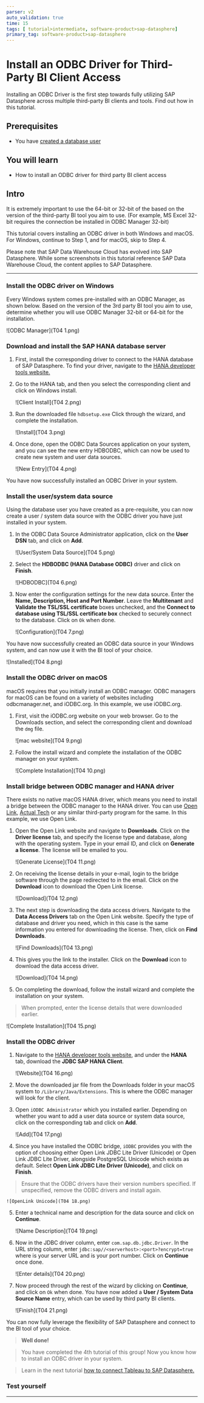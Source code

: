 ```yaml
---
parser: v2
auto_validation: true
time: 15
tags: [ tutorial>intermediate, software-product>sap-datasphere]
primary_tag: software-product>sap-datasphere
---
```


# Install an ODBC Driver for Third-Party BI Client Access
<!-- description --> Installing an ODBC Driver is the first step towards fully utilizing SAP Datasphere across multiple third-party BI clients and tools. Find out how in this tutorial.

## Prerequisites
 - You have [created a database user](data-warehouse-cloud-intro8-create-databaseuser)

## You will learn
  - How to install an ODBC driver for third party BI client access

## Intro
It is extremely important to use the 64-bit or 32-bit of the based on the version of the third-party BI tool you aim to use. (For example, MS Excel 32-bit requires the connection be installed in ODBC Manager 32-bit)

This tutorial covers installing an ODBC driver in both Windows and macOS. For Windows, continue to Step 1, and for macOS, skip to Step 4.

Please note that SAP Data Warehouse Cloud has evolved into SAP Datasphere. While some screenshots in this tutorial reference SAP Data Warehouse Cloud, the content applies to SAP Datasphere.


---

### Install the ODBC driver on Windows


Every Windows system comes pre-installed with an ODBC Manager, as shown below. Based on the version of the 3rd party BI tool you aim to use, determine whether you will use ODBC Manager 32-bit or 64-bit for the installation.

  ![ODBC Manager](T04 1.png)


### Download and install the SAP HANA database server


1.	First, install the corresponding driver to connect to the HANA database of SAP Datasphere. To find your driver, navigate to the [HANA developer tools website.](https://tools.eu1.hana.ondemand.com/#hanatools)

2.	Go to the HANA tab, and then you select the corresponding client and click on Windows install.

    ![Client Install](T04 2.png)

3.	Run the downloaded file `hdbsetup.exe` Click through the wizard, and complete the installation.

    ![Install](T04 3.png)

4.	Once done, open the ODBC Data Sources application on your system, and you can see the new entry HDBODBC, which can now be used to create new system and user data sources.

    ![New Entry](T04 4.png)

You have now successfully installed an ODBC Driver in your system.



### Install the user/system data source


Using the database user you have created as a pre-requisite, you can now create a user / system data source with the ODBC driver you have just installed in your system.

1.	In the ODBC Data Source Administrator application, click on the **User DSN** tab, and click on **Add**.

    ![User/System Data Source](T04 5.png)

2.	Select the **HDBODBC (HANA Database ODBC)** driver and click on **Finish**.

    ![HDBODBC](T04 6.png)

3.	Now enter the configuration settings for the new data source. Enter the **Name, Description, Host and Port Number**. Leave the **Multitenant** and **Validate the TSL/SSL certificate** boxes unchecked, and the **Connect to database using TSL/SSL certificate box** checked to securely connect to the database. Click on `Ok` when done.

    ![Configuration](T04 7.png)

You have now successfully created an ODBC data source in your Windows system, and can now use it with the BI tool of your choice.

  ![Installed](T04 8.png)



### Install the ODBC driver on macOS


macOS requires that you initially install an ODBC manager. ODBC managers for macOS can be found on a variety of websites including odbcmanager.net, and iODBC.org. In this example, we use iODBC.org.

1.	First, visit the iODBC.org website on your web browser. Go to the Downloads section, and select the corresponding client and download the `dmg` file.

    ![mac website](T04 9.png)

2.	Follow the install wizard and complete the installation of the ODBC manager on your system.

    ![Complete Installation](T04 10.png)


### Install bridge between ODBC manager and HANA driver


There exists no native macOS HANA driver, which means you need to install a bridge between the ODBC manager to the HANA driver. You can use [Open Link](https://www.openlinksw.com/), [Actual Tech](https://www.actualtech.com/) or any similar third-party program for the same. In this example, we use Open Link.

1.	Open the Open Link website and navigate to **Downloads**. Click on the **Driver license** tab, and specify the license type and database, along with the operating system. Type in your email ID, and click on **Generate a license**. The license will be emailed to you.

    ![Generate License](T04 11.png)

2.	On receiving the license details in your e-mail, login to the bridge software through the page redirected to in the email. Click on the **Download** icon to download the Open Link license.

    ![Download](T04 12.png)

3.	The next step is downloading the data access drivers. Navigate to the **Data Access Drivers** tab on the Open Link website. Specify the type of database and driver you need, which in this case is the same information you entered for downloading the license. Then, click on **Find Downloads**.

    ![Find Downloads](T04 13.png)

4.	This gives you the link to the installer. Click on the **Download** icon to download the data access driver.

    ![Download](T04 14.png)

5. On completing the download, follow the install wizard and complete the installation on your system.

> When prompted, enter the license details that were downloaded earlier.

  ![Complete Installation](T04 15.png)





### Install the ODBC driver


1.	Navigate to the [HANA developer tools website](https://tools.eu1.hana.ondemand.com/#hanatools), and under the **HANA** tab, download the **JDBC SAP HANA Client**.

    ![Website](T04 16.png)

2.	Move the downloaded jar file from the Downloads folder in your macOS system to `/Library/Java/Extensions`. This is where the ODBC manager will look for the client.

3.	Open `iODBC Administrator` which you installed earlier. Depending on whether you want to add a user data source or system data source, click on the corresponding tab and click on **Add**.

    ![Add](T04 17.png)

4.	Since you have installed the ODBC bridge, `iODBC` provides you with the option of choosing either Open Link JDBC Lite Driver (Unicode) or Open Link JDBC Lite Driver, alongside PostgreSQL Unicode which exists as default. Select **Open Link JDBC Lite Driver (Unicode)**, and click on **Finish**.
>Ensure that the ODBC drivers have their version numbers specified. If unspecified, remove the ODBC drivers and install again.

    ![OpenLink Unicode](T04 18.png)

5.	Enter a technical name and description for the data source and click on **Continue**.

    ![Name Description](T04 19.png)

6.	Now in the JDBC driver column, enter `com.sap.db.jdbc.Driver`. In the URL string column, enter `jdbc:sap//<serverhost>:<port>?encrypt=true` where <serverhost> is your server URL and <port> is your port number. Click on **Continue** once done.

    ![Enter details](T04 20.png)

7.	Now proceed through the rest of the wizard by clicking on **Continue**, and click on `Ok` when done. You have now added a **User / System Data Source Name** entry, which can be used by third party BI clients.

    ![Finish](T04 21.png)

You can now fully leverage the flexibility of SAP Datasphere and connect to the BI tool of your choice.

>**Well done!**

> You have completed the 4th tutorial of this group! Now you know how to install an ODBC driver in your system.

> Learn in the next tutorial [how to connect Tableau to SAP Datasphere.](data-warehouse-cloud-bi5-connect-tableau)



### Test yourself




---

